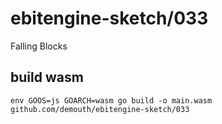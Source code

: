 # ebitengine-sketch/033

Falling Blocks

## build wasm

```
env GOOS=js GOARCH=wasm go build -o main.wasm github.com/demouth/ebitengine-sketch/033
```
